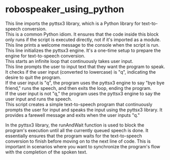# robospeaker_using_python
This line imports the pyttsx3 library, which is a Python library for text-to-speech conversion.<br>
This is a common Python idiom. It ensures that the code inside this block only runs if the script is executed directly, not if it's imported as a module.<br>
This line prints a welcome message to the console when the script is run.<br>
This line initializes the pyttsx3 engine. It's a one-time setup to prepare the engine for text-to-speech conversion.<br>
This starts an infinite loop that continuously takes user input.<br>
This line prompts the user to input text that they want the program to speak.<br>
It checks if the user input (converted to lowercase) is "q", indicating the desire to quit the program.<br>
If the user input is "q", the program uses the pyttsx3 engine to say "bye bye friend," runs the speech, and then exits the loop, ending the program.<br>
If the user input is not "q," the program uses the pyttsx3 engine to say the user input and runs the speech.<br>
This script creates a simple text-to-speech program that continuously prompts the user for input and speaks the input using the pyttsx3 library. It provides a farewell message and exits when the user inputs "q."<br>

In the pyttsx3 library, the runAndWait function is used to block the program's execution until all the currently queued speech is done. It essentially ensures that the program waits for the text-to-speech conversion to finish before moving on to the next line of code. This is important in scenarios where you want to synchronize the program's flow with the completion of the spoken text.




